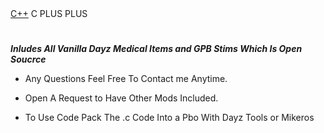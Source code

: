<tr>
  <td> <a href="C++![C++](https://img.shields.io/badge/c++-%2300599C.svg?style=for-the-badge&logo=c%2B%2B&logoColor=white)">C++</a></td>
  <td>C PLUS PLUS</td>
</tr>

#

_**Inludes All Vanilla Dayz Medical Items and GPB Stims Which Is Open Soucrce**_ 

- Any Questions Feel Free To Contact me Anytime.

- Open A Request to Have Other Mods Included.

- To Use Code Pack The .c Code Into a Pbo With Dayz Tools or Mikeros 
